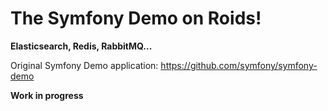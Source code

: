 # The Symfony Demo on Roids!
**Elasticsearch, Redis, RabbitMQ...**

Original Symfony Demo application: https://github.com/symfony/symfony-demo

**Work in progress**

